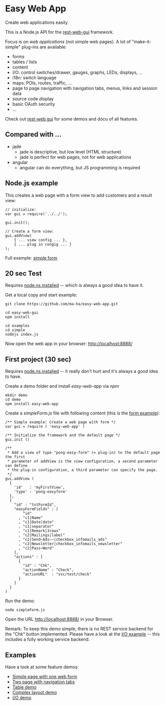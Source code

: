 # Easy Web App
Create web applications easily. 

This is a Node.js API for the [rest-web-gui](https://github.com/ma-ha/rest-web-ui) framework.

Focus is on _web applications_ (not simple web pages). A lot of "make-it-simple" plug-ins are available:
* forms
* tables / lists
* content
* I/O: control switches/drawer, gauges, graphs, LEDs, displays, ...
* i18n: switch language
* maps: POIs, routes, traffic, ...
* page to page navigation with navigation tabs, menus, links and session data
* source code display
* basic OAuth security
* ...

Check out [rest-web.gui](https://github.com/ma-ha/rest-web-ui/) for some demos and docu of all features.

## Compared with ...
* jade
  * jade is descriptive, but low level (HTML structure)
  * jade is perfect for web pages, not for web applications
* angular 
  * angular can do everything, but JS programming is required

## Node.js example
This creates a web page with a form view to add customers and a result view:

	// initialize:
	var gui = require('../../');
	
	gui.init();
	
	// Create a form view:
	gui.addView( 
		{ ... view config ... },
		{ ... plug in congig ... }
	);	

Full example: [simple form](https://github.com/ma-ha/easy-web-app/blob/master/examples/simple/index.js)
	
## 20 sec Test
Requires [node.ns installed](https://nodejs.org/en/download/) -- which is always a good idea to have it.

Get a local copy and start example:

	git clone https://github.com/ma-ha/easy-web-app.git
	
	cd easy-web-gui
	npm install
	 
	cd examples
	cd simple
	nodejs index.js

Now open the web app in your browser: [http://localhost:8888/](http://localhost:8888/)
	
## First project (30 sec)
Requires [node.ns installed](https://nodejs.org/en/download/) -- it really don't hurt and it's always a good idea to have.

Create a demo folder and install _easy-web-app_ via _npm_

	mkdir demo
	cd demo
	npm install easy-web-app

Create a _simpleForm.js_ file with following content (this is the [form example](https://github.com/ma-ha/easy-web-app/blob/master/examples/simple/index.js)):

	/** Simple example: Create a web page with form */
	var gui = require ( 'easy-web-app' )
	
	/** Initialize the framework and the default page */
	gui.init ()
	
	/**
	 * Add a view of type "pong-easy-form" (= plug-in) to the default page the first
	 * parameter of addView is the view configuration, a second parameter can define
	 * the plug-in configuration, a third parameter can specify the page.
	 */
	gui.addView ( 
	  {
	    'id'   : 'myFirstView',
	    'type' : 'pong-easyform'
	  },
	  {
	    "id" : "tstFormId",
	    "easyFormFields" : [ 
	        "id"
	      , "c1|Name"
	      , "c1|Date|date"
	      , "c1|separator"
	      , "c1|Remark|3rows"
	      , "c2|Mailings|label"
	      , "c2|Send~Ads~~|checkbox_infomails_ads"
	      , "c2|Newsletter|checkbox_infomails_newsletter"
	      , "c2|Pass~Word" 
	    ],
	    "actions" : [ 
	      {
	        "id" : "Chk",
	        "actionName" : "Check",
	        "actionURL"  : "svc/test/check"
	      }
	    ]
	  }
	)

Run the demo:

	node simpleForm.js
	
Open the URL [http://localhost:8888/](http://localhost:8888/) in your Browser.

Remark: To keep this demo simple, there is no REST service backend for the 
"Chk" button implemented. 
Please have a look at the [I/O example](https://github.com/ma-ha/easy-web-app/blob/master/examples/io/index.js) -- 
this includes a fully working service backend.

## Examples
Have a look at some feature demos: 
* [Simple page with one web form](https://github.com/ma-ha/easy-web-app/tree/master/examples/simple)
* [Two page with navigation tabs](https://github.com/ma-ha/easy-web-app/tree/master/examples/multi-page)
* [Table demo](https://github.com/ma-ha/easy-web-app/tree/master/examples/table-demo)
* [Complex layout demo](https://github.com/ma-ha/easy-web-app/tree/master/examples/complex-layout)
* [I/O demo](https://github.com/ma-ha/easy-web-app/tree/master/examples/io)